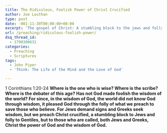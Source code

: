 ```yaml
---
title: The Ridiculous, Foolish Power of Christ Crucified
author: Joe Louthan
type: post
date: -001-11-30T00:00:00+00:00
excerpt: 'The gospel of Christ: A stumbling block to the jews and folly to the Gentiles.'
url: /preaching/ridiculous-foolish-power/
dsq_thread_id:
  - 1790380631
categories:
  - Preaching
  - Scriptures
tags:
  - John Piper
  - 'Think: The Life of the Mind and the Love of God'

---
```

1 Corinthians 1:20-24 **Where is the one who is wise? Where is the scribe? Where is the debater of this age? Has not God made foolish the wisdom of the world? For since, in the wisdom of God, the world did not know God through wisdom, it pleased God through the folly of what we preach to save those who believe. For Jews demand signs and Greeks seek wisdom, but we preach Christ crucified, a stumbling block to Jews and folly to Gentiles, but to those who are called, both Jews and Greeks, Christ the power of God and the wisdom of God.**